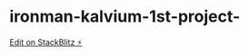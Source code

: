 # ironman-kalvium-1st-project-

[Edit on StackBlitz ⚡️](https://stackblitz.com/edit/web-platform-blpvwy)